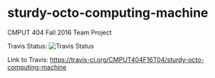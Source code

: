 # sturdy-octo-computing-machine
CMPUT 404 Fall 2016 Team Project

Travis Status: ![Travis Status](https://travis-ci.org/CMPUT404F16T04/sturdy-octo-computing-machine.svg)

Link to Travis: https://travis-ci.org/CMPUT404F16T04/sturdy-octo-computing-machine 

